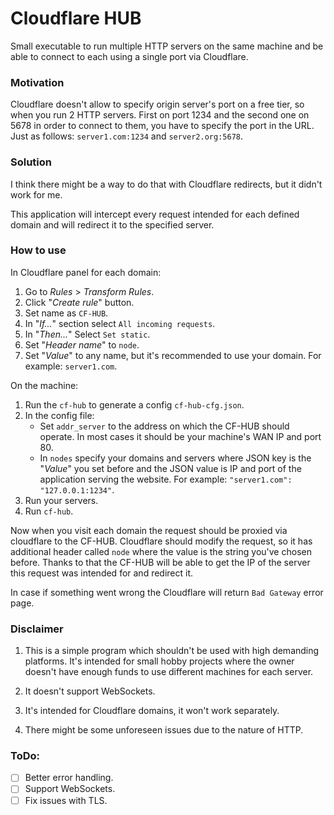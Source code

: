 # Cloudflare HUB
Small executable to run multiple HTTP servers on the same machine and be able to connect to each using a single port via Cloudflare.

### Motivation
Cloudflare doesn't allow to specify origin server's port on a free tier, so when you run 2 HTTP servers.
First on port 1234 and the second one on 5678 in order to connect to them, you have to specify the port in the URL.
Just as follows: `server1.com:1234` and `server2.org:5678`. 

### Solution
I think there might be a way to do that with Cloudflare redirects, but it didn't work for me.

This application will intercept every request intended for each defined domain and will redirect it to the specified server.

### How to use
In Cloudflare panel for each domain:
  1. Go to _Rules_ > _Transform Rules_.
  2. Click "_Create rule_" button.
  3. Set name as `CF-HUB`.
  4. In "_If..._" section select `All incoming requests`.
  5. In "_Then..._" Select `Set static`.
  6. Set "_Header name_" to `node`.
  7. Set "_Value_" to any name, but it's recommended to use your domain. For example: `server1.com`.

On the machine:
  1. Run the `cf-hub` to generate a config `cf-hub-cfg.json`.
  2. In the config file:
     - Set `addr_server` to the address on which the CF-HUB should operate. 
     In most cases it should be your machine's WAN IP and port 80.
     - In `nodes` specify your domains and servers where JSON key is the "_Value_" you set before and the JSON value 
     is IP and port of the application serving the website. For example: `"server1.com": "127.0.0.1:1234"`.
  3. Run your servers.
  4. Run `cf-hub`.

Now when you visit each domain the request should be proxied via cloudflare to the CF-HUB. 
Cloudflare should modify the request, so it has additional header called `node` where the 
value is the string you've chosen before. Thanks to that the CF-HUB will be able to get the 
IP of the server this request was intended for and redirect it.

In case if something went wrong the Cloudflare will return `Bad Gateway` error page.

### Disclaimer
1. This is a simple program which shouldn't be used with high demanding platforms.
It's intended for small hobby projects where the owner doesn't have enough funds to 
use different machines for each server.


2. It doesn't support WebSockets.


3. It's intended for Cloudflare domains, it won't work separately.


3. There might be some unforeseen issues due to the nature of HTTP.

### ToDo:
- [ ] Better error handling.
- [ ] Support WebSockets.
- [ ] Fix issues with TLS.
